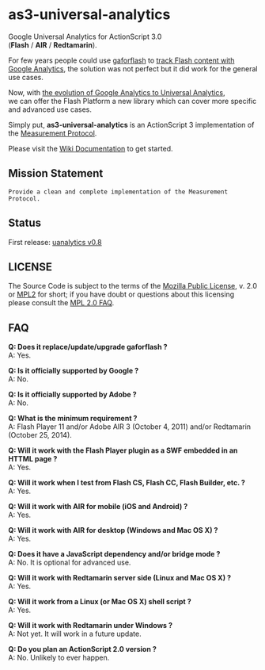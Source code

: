 as3-universal-analytics
=======================

Google Universal Analytics for ActionScript 3.0  
(**Flash** / **AIR** / **Redtamarin**).

For few years people could use [gaforflash](https://code.google.com/p/gaforflash/)
to [track Flash content with Google Analytics](http://analytics.blogspot.fr/2008/11/want-to-track-adobe-flash-now-you-can.html),
the solution was not perfect but it did work for the general use cases.

Now, with [the evolution of Google Analytics to Universal Analytics](http://analytics.blogspot.fr/2014/04/universal-analytics-out-of-beta-into.html),  
we can offer the Flash Platform a new library which can cover more specific and advanced use cases.

Simply put, **as3-universal-analytics** is an ActionScript 3 implementation
of the [Measurement Protocol](https://developers.google.com/analytics/devguides/collection/protocol/v1/).

Please visit the [Wiki Documentation](https://github.com/zwetan/as3-universal-analytics/wiki) to get started.


Mission Statement
-----------------

    Provide a clean and complete implementation of the Measurement Protocol.



Status
------

First release: [uanalytics v0.8](https://github.com/zwetan/as3-universal-analytics/releases)



LICENSE
-------

The Source Code is subject to the terms of the [Mozilla Public License](https://www.mozilla.org/en-US/MPL/), v. 2.0
or [MPL2](https://www.mozilla.org/en-US/MPL/2.0/) for short; if you have doubt or questions about this licensing
please consult the [MPL 2.0 FAQ](https://www.mozilla.org/en-US/MPL/2.0/FAQ/).


FAQ
---

**Q: Does it replace/update/upgrade gaforflash ?**  
A: Yes.

**Q: Is it officially supported by Google ?**  
A: No.

**Q: Is it officially supported by Adobe ?**  
A: No.

**Q: What is the minimum requirement ?**  
A: Flash Player 11 and/or Adobe AIR 3 (October 4, 2011) and/or Redtamarin (October 25, 2014).

**Q: Will it work with the Flash Player plugin as a SWF embedded in an HTTML page ?**  
A: Yes.

**Q: Will it work when I test from Flash CS, Flash CC, Flash Builder, etc. ?**  
A: Yes.

**Q: Will it work with AIR for mobile (iOS and Android) ?**  
A: Yes.

**Q: Will it work with AIR for desktop (Windows and Mac OS X) ?**  
A: Yes.

**Q: Does it have a JavaScript dependency and/or bridge mode ?**  
A: No. It is optional for advanced use.

**Q: Will it work with Redtamarin server side (Linux and Mac OS X) ?**  
A: Yes.

**Q: Will it work from a Linux (or Mac OS X) shell script ?**  
A: Yes.

**Q: Will it work with Redtamarin under Windows ?**  
A: Not yet. It will work in a future update.

**Q: Do you plan an ActionScript 2.0 version ?**  
A: No. Unlikely to ever happen.


